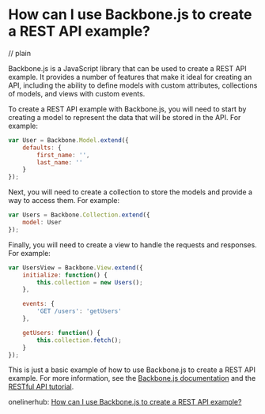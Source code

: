 # How can I use Backbone.js to create a REST API example?
// plain

Backbone.js is a JavaScript library that can be used to create a REST API example. It provides a number of features that make it ideal for creating an API, including the ability to define models with custom attributes, collections of models, and views with custom events.

To create a REST API example with Backbone.js, you will need to start by creating a model to represent the data that will be stored in the API. For example:

```js
var User = Backbone.Model.extend({
    defaults: {
        first_name: '',
        last_name: ''
    }
});
```

Next, you will need to create a collection to store the models and provide a way to access them. For example:

```js
var Users = Backbone.Collection.extend({
    model: User
});
```

Finally, you will need to create a view to handle the requests and responses. For example:

```js
var UsersView = Backbone.View.extend({
    initialize: function() {
        this.collection = new Users();
    },

    events: {
        'GET /users': 'getUsers'
    },

    getUsers: function() {
        this.collection.fetch();
    }
});
```

This is just a basic example of how to use Backbone.js to create a REST API example. For more information, see the [Backbone.js documentation](http://backbonejs.org/) and the [RESTful API tutorial](https://www.sitepoint.com/creating-restful-apis-with-backbone-js/).

onelinerhub: [How can I use Backbone.js to create a REST API example?](https://onelinerhub.com/backbone.js/how-can-i-use-backbone-js-to-create-a-rest-api-example)